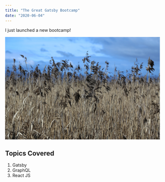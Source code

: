 ```yaml
---
title: "The Great Gatsby Bootcamp"
date: "2020-06-04"
---
```


I just launched a new bootcamp!

![Grass](./grass.jpeg)

## Topics Covered

1. Gatsby
2. GraphQL
3. React JS
